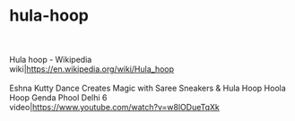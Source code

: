 # hula-hoop<br><br>

Hula hoop - Wikipedia<br>wiki|https://en.wikipedia.org/wiki/Hula_hoop<br><br>
Eshna Kutty Dance Creates Magic with Saree Sneakers & Hula Hoop Hoola Hoop Genda Phool Delhi 6<br>video|https://www.youtube.com/watch?v=w8lODueTqXk<br><br>
